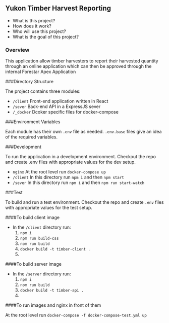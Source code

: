 
## Yukon Timber Harvest Reporting

- What is this project?
- How does it work?
- Who will use this project?
- What is the goal of this project?

### Overview

This application allow timber harvesters to report their harvested quantity 
through an online application which can then be approved through the internal 
Forestar Apex Application

###Directory Structure

The project contains three modules:
- `/client` Front-end application written in React
- `/sever` Back-end API in a ExpressJS sever
- `/_docker` Dcoker specific files for docker-compose

###Environment Variables

Each module has their own `.env` file as needed. `.env.base` files give an idea of the required variables.

###Development

To run the application in a development environment. 
Checkout the repo and create .env files with appropriate values for the dev setup. 
- `nginx` At the root level run `docker-compose up`
- `/client` In this directory run `npm i` and then `npm start`
- `/sever` In this directory run `npm i` and then `npm run start-watch`

###Test

To build and run a test environment. Checkout the repo and create `.env` files with appropriate values for the test setup.

####To build client image

- In the `/client` directory run:
  1. `npm i`
  2. `npm run build-css`
  3. `nom run build`
  4. `docker build -t timber-client .`
  5. 
####To build server image
  
- In the `/server` directory run:
    1. `npm i`
    2. `nom run build`
    3. `docker build -t timber-api .`
    4. 
####To run images and nginx in front of them
    
At the root level run `docker-compose -f docker-compose-test.yml up`